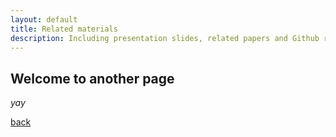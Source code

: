 ```yaml
---
layout: default
title: Related materials
description: Including presentation slides, related papers and Github repositories
---
```


## Welcome to another page

_yay_

[back](./)
